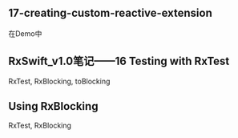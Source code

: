 ## 17-creating-custom-reactive-extension

在Demo中

## RxSwift_v1.0笔记——16 Testing with RxTest

RxTest, RxBlocking, toBlocking

## Using RxBlocking

RxTest, RxBlocking